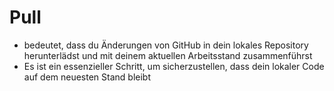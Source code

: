 # Pull
- bedeutet, dass du Änderungen von GitHub in dein lokales Repository herunterlädst und mit deinem aktuellen Arbeitsstand zusammenführst
- Es ist ein essenzieller Schritt, um sicherzustellen, dass dein lokaler Code auf dem neuesten Stand bleibt